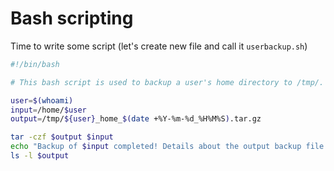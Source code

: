 # Bash scripting

Time to write some script (let's create new file and call it `userbackup.sh`)

```bash
#!/bin/bash

# This bash script is used to backup a user's home directory to /tmp/.

user=$(whoami)
input=/home/$user
output=/tmp/${user}_home_$(date +%Y-%m-%d_%H%M%S).tar.gz

tar -czf $output $input
echo "Backup of $input completed! Details about the output backup file:"
ls -l $output
```